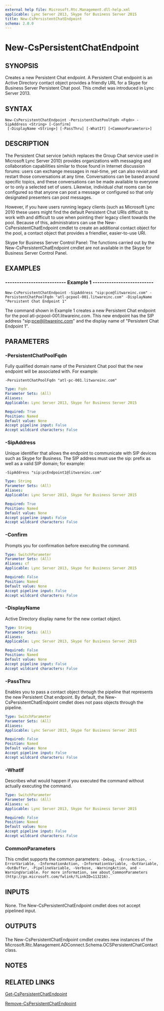 ```yaml
---
external help file: Microsoft.Rtc.Management.dll-help.xml
applicable: Lync Server 2013, Skype for Business Server 2015
title: New-CsPersistentChatEndpoint
schema: 2.0.0
---
```


# New-CsPersistentChatEndpoint

## SYNOPSIS

Creates a new Persistent Chat endpoint.
A Persistent Chat endpoint is an Active Directory contact object provides a friendly URL for a Skype for Business Server Persistent Chat pool.
This cmdlet was introduced in Lync Server 2013.



## SYNTAX

```
New-CsPersistentChatEndpoint -PersistentChatPoolFqdn <Fqdn> -SipAddress <String> [-Confirm]
 [-DisplayName <String>] [-PassThru] [-WhatIf] [<CommonParameters>]
```

## DESCRIPTION

The Persistent Chat service (which replaces the Group Chat service used in Microsoft Lync Server 2010) provides organizations with messaging and collaboration capabilities similar to those found in Internet discussion forums: users can exchange messages in real-time, yet can also revisit and restart those conversations at any time.
Conversations can be based around specific topics, and these conversations can be made available to everyone or to only a selected set of users.
Likewise, individual chat rooms can be configured so that anyone can post a message or configured so that only designated presenters can post messages.

However, if you have users running legacy clients (such as Microsoft Lync 2010 these users might find the default Persistent Chat URIs difficult to work with and difficult to use when pointing their legacy client towards the pool.
Because of this, administrators can use the New-CsPersistentChatEndpoint cmdlet to create an additional contact object for the pool, a contact object that provides a friendlier, easier-to-use URI.

Skype for Business Server Control Panel: The functions carried out by the New-CsPersistentChatEndpoint cmdlet are not available in the Skype for Business Server Control Panel.



## EXAMPLES

### -------------------------- Example 1 -------------------------- 
```
New-CsPersistentChatEndpoint -SipAddress "sip:pce@litwareinc.com" -PersistentChatPoolFqdn "atl-pcpool-001.litwareinc.com" -DisplayName "Persistent Chat Endpoint 1"
```

The command shown in Example 1 creates a new Persistent Chat endpoint for the pool atl-pcpool-001.litwareinc.com.
This new endpoint has the SIP address "sip:pce@litwareinc.com" and the display name of "Persistent Chat Endpoint 1".



## PARAMETERS

### -PersistentChatPoolFqdn
Fully qualified domain name of the Persistent Chat pool that the new endpoint will be associated with.
For example:

`-PersistentChatPoolFqdn "atl-pc-001.litwareinc.com"`

```yaml
Type: Fqdn
Parameter Sets: (All)
Aliases: 
Applicable: Lync Server 2013, Skype for Business Server 2015

Required: True
Position: Named
Default value: None
Accept pipeline input: False
Accept wildcard characters: False
```

### -SipAddress

Unique identifier that allows the endpoint to communicate with SIP devices such as Skype for Business.
The SIP address must use the sip: prefix as well as a valid SIP domain; for example:

`-SipAddress "sip:pcEndpoint1@litwareinc.com"`



```yaml
Type: String
Parameter Sets: (All)
Aliases: 
Applicable: Lync Server 2013, Skype for Business Server 2015

Required: True
Position: Named
Default value: None
Accept pipeline input: False
Accept wildcard characters: False
```

### -Confirm
Prompts you for confirmation before executing the command.

```yaml
Type: SwitchParameter
Parameter Sets: (All)
Aliases: cf
Applicable: Lync Server 2013, Skype for Business Server 2015

Required: False
Position: Named
Default value: None
Accept pipeline input: False
Accept wildcard characters: False
```

### -DisplayName
Active Directory display name for the new contact object.

```yaml
Type: String
Parameter Sets: (All)
Aliases: 
Applicable: Lync Server 2013, Skype for Business Server 2015

Required: False
Position: Named
Default value: None
Accept pipeline input: False
Accept wildcard characters: False
```

### -PassThru
Enables you to pass a contact object through the pipeline that represents the new Persistent Chat endpoint.
By default, the New-CsPersistentChatEndpoint cmdlet does not pass objects through the pipeline.

```yaml
Type: SwitchParameter
Parameter Sets: (All)
Aliases: 
Applicable: Lync Server 2013, Skype for Business Server 2015

Required: False
Position: Named
Default value: None
Accept pipeline input: False
Accept wildcard characters: False
```

### -WhatIf
Describes what would happen if you executed the command without actually executing the command.

```yaml
Type: SwitchParameter
Parameter Sets: (All)
Aliases: wi
Applicable: Lync Server 2013, Skype for Business Server 2015

Required: False
Position: Named
Default value: None
Accept pipeline input: False
Accept wildcard characters: False
```

### CommonParameters
This cmdlet supports the common parameters: `-Debug, -ErrorAction, -ErrorVariable, -InformationAction, -InformationVariable, -OutVariable, -OutBuffer, -PipelineVariable, -Verbose, -WarningAction, and -WarningVariable. For more information, see about_CommonParameters (http://go.microsoft.com/fwlink/?LinkID=113216).`

## INPUTS

###  
None.
The New-CsPersistentChatEndpoint cmdlet does not accept pipelined input.

## OUTPUTS

###  
The New-CsPersistentChatEndpoint cmdlet creates new instances of the Microsoft.Rtc.Management.ADConnect.Schema.OCSPersistentChatContact class.

## NOTES

## RELATED LINKS

[Get-CsPersistentChatEndpoint](Get-CsPersistentChatEndpoint.md)

[Remove-CsPersistentChatEndpoint](Remove-CsPersistentChatEndpoint.md)

